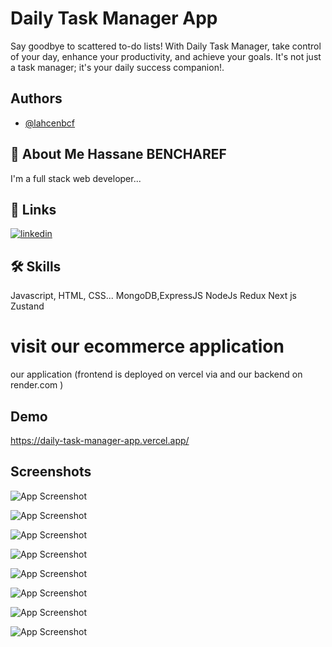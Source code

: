 
# Daily Task Manager App

Say goodbye to scattered to-do lists! With Daily Task Manager, take control of your day, enhance your productivity, and achieve your goals. It's not just a task manager; it's your daily success companion!.

## Authors

- [@lahcenbcf](https://www.github.com/lahcenbcf)


## 🚀 About Me Hassane BENCHAREF
I'm a full stack web developer...


## 🔗 Links
[![linkedin](https://www.linkedin.com/in/hassane-bencharef-2b2667248/?lipi=urn%3Ali%3Apage%3Ad_flagship3_feed%3B98SqTONmQne4K7jT%2BPclpg%3D%3D)](https://www.linkedin.com/)



## 🛠 Skills
Javascript, HTML, CSS...
MongoDB,ExpressJS
NodeJs
Redux
Next js
Zustand


# visit our ecommerce application

our application (frontend is deployed on vercel via and our backend on render.com )


## Demo

https://daily-task-manager-app.vercel.app/


## Screenshots

![App Screenshot](https://private-user-images.githubusercontent.com/107793995/305769797-4f49c650-a205-45e7-adfb-e69f1e25008c.png?jwt=eyJhbGciOiJIUzI1NiIsInR5cCI6IkpXVCJ9.eyJpc3MiOiJnaXRodWIuY29tIiwiYXVkIjoicmF3LmdpdGh1YnVzZXJjb250ZW50LmNvbSIsImtleSI6ImtleTUiLCJleHAiOjE3MDgzMDk2NjQsIm5iZiI6MTcwODMwOTM2NCwicGF0aCI6Ii8xMDc3OTM5OTUvMzA1NzY5Nzk3LTRmNDljNjUwLWEyMDUtNDVlNy1hZGZiLWU2OWYxZTI1MDA4Yy5wbmc_WC1BbXotQWxnb3JpdGhtPUFXUzQtSE1BQy1TSEEyNTYmWC1BbXotQ3JlZGVudGlhbD1BS0lBVkNPRFlMU0E1M1BRSzRaQSUyRjIwMjQwMjE5JTJGdXMtZWFzdC0xJTJGczMlMkZhd3M0X3JlcXVlc3QmWC1BbXotRGF0ZT0yMDI0MDIxOVQwMjIyNDRaJlgtQW16LUV4cGlyZXM9MzAwJlgtQW16LVNpZ25hdHVyZT1iZDgzYWEwZDBiMDY0ZGFjNDQ4MzM4ZDcwY2VkMzk1MGIyOGE1NmVhMjcwOWE1M2IzYmNiZjZhN2M5MTg3NzM1JlgtQW16LVNpZ25lZEhlYWRlcnM9aG9zdCZhY3Rvcl9pZD0wJmtleV9pZD0wJnJlcG9faWQ9MCJ9.XDmtVUrzdjinwtVY3L-rXdtUqzFk95Xdo1G2I8eU6MY
)

![App Screenshot](https://private-user-images.githubusercontent.com/107793995/305769800-a957fa3f-360f-4d3f-af44-4a1e795233f7.png?jwt=eyJhbGciOiJIUzI1NiIsInR5cCI6IkpXVCJ9.eyJpc3MiOiJnaXRodWIuY29tIiwiYXVkIjoicmF3LmdpdGh1YnVzZXJjb250ZW50LmNvbSIsImtleSI6ImtleTUiLCJleHAiOjE3MDgzMDk4NDMsIm5iZiI6MTcwODMwOTU0MywicGF0aCI6Ii8xMDc3OTM5OTUvMzA1NzY5ODAwLWE5NTdmYTNmLTM2MGYtNGQzZi1hZjQ0LTRhMWU3OTUyMzNmNy5wbmc_WC1BbXotQWxnb3JpdGhtPUFXUzQtSE1BQy1TSEEyNTYmWC1BbXotQ3JlZGVudGlhbD1BS0lBVkNPRFlMU0E1M1BRSzRaQSUyRjIwMjQwMjE5JTJGdXMtZWFzdC0xJTJGczMlMkZhd3M0X3JlcXVlc3QmWC1BbXotRGF0ZT0yMDI0MDIxOVQwMjI1NDNaJlgtQW16LUV4cGlyZXM9MzAwJlgtQW16LVNpZ25hdHVyZT1kNjFkMWVkMjVkNjcyODdhYzc5ZmI3YzI2ODU5MGRkOTg1NGFhZTYyNDUxNTIzN2FjZGU4YzI3YmM1ODkyNTM0JlgtQW16LVNpZ25lZEhlYWRlcnM9aG9zdCZhY3Rvcl9pZD0wJmtleV9pZD0wJnJlcG9faWQ9MCJ9.FPes2_PfFDT3iq4cwZNK9zWcbSphDOOATUpZ8N1PFDc
)

![App Screenshot](https://private-user-images.githubusercontent.com/107793995/305769809-5a76d241-7762-4f1d-b0ae-2f4ff3ec54f1.png?jwt=eyJhbGciOiJIUzI1NiIsInR5cCI6IkpXVCJ9.eyJpc3MiOiJnaXRodWIuY29tIiwiYXVkIjoicmF3LmdpdGh1YnVzZXJjb250ZW50LmNvbSIsImtleSI6ImtleTUiLCJleHAiOjE3MDgzMDk4NDMsIm5iZiI6MTcwODMwOTU0MywicGF0aCI6Ii8xMDc3OTM5OTUvMzA1NzY5ODA5LTVhNzZkMjQxLTc3NjItNGYxZC1iMGFlLTJmNGZmM2VjNTRmMS5wbmc_WC1BbXotQWxnb3JpdGhtPUFXUzQtSE1BQy1TSEEyNTYmWC1BbXotQ3JlZGVudGlhbD1BS0lBVkNPRFlMU0E1M1BRSzRaQSUyRjIwMjQwMjE5JTJGdXMtZWFzdC0xJTJGczMlMkZhd3M0X3JlcXVlc3QmWC1BbXotRGF0ZT0yMDI0MDIxOVQwMjI1NDNaJlgtQW16LUV4cGlyZXM9MzAwJlgtQW16LVNpZ25hdHVyZT1hM2U3MWI0MTIzOWIxNmZiMGVhMWQyYWY1MDZmZjM1OTQ3YmIyZDlkYzQxYjE3MTAzMDgyNDcyMjZiMGQ5N2Y0JlgtQW16LVNpZ25lZEhlYWRlcnM9aG9zdCZhY3Rvcl9pZD0wJmtleV9pZD0wJnJlcG9faWQ9MCJ9.pjPSOY9RR-LVF1qiKM5VQe_ZbWDGBvSdy4QzlTF_MRs
)

![App Screenshot](https://private-user-images.githubusercontent.com/107793995/305769826-a9307d11-3421-4ce2-99c4-75cbba1efa4a.png?jwt=eyJhbGciOiJIUzI1NiIsInR5cCI6IkpXVCJ9.eyJpc3MiOiJnaXRodWIuY29tIiwiYXVkIjoicmF3LmdpdGh1YnVzZXJjb250ZW50LmNvbSIsImtleSI6ImtleTUiLCJleHAiOjE3MDgzMDk4NDMsIm5iZiI6MTcwODMwOTU0MywicGF0aCI6Ii8xMDc3OTM5OTUvMzA1NzY5ODI2LWE5MzA3ZDExLTM0MjEtNGNlMi05OWM0LTc1Y2JiYTFlZmE0YS5wbmc_WC1BbXotQWxnb3JpdGhtPUFXUzQtSE1BQy1TSEEyNTYmWC1BbXotQ3JlZGVudGlhbD1BS0lBVkNPRFlMU0E1M1BRSzRaQSUyRjIwMjQwMjE5JTJGdXMtZWFzdC0xJTJGczMlMkZhd3M0X3JlcXVlc3QmWC1BbXotRGF0ZT0yMDI0MDIxOVQwMjI1NDNaJlgtQW16LUV4cGlyZXM9MzAwJlgtQW16LVNpZ25hdHVyZT03NDk5ZjQ3YWUxYjk4Y2JmNTc1ZTlkZjFkZGU5OTc3MzAwM2QxNmQwNjBjY2U3Y2U4ZTc5MDA4MzJlNDkzOTU3JlgtQW16LVNpZ25lZEhlYWRlcnM9aG9zdCZhY3Rvcl9pZD0wJmtleV9pZD0wJnJlcG9faWQ9MCJ9.cyFgHnzQTaEamdC1Ez8TSmldyzXzRj29sdywp5W3fX0
)


![App Screenshot](https://private-user-images.githubusercontent.com/107793995/305769828-c29ec4a0-b93f-46c2-8ac4-817902edd894.png?jwt=eyJhbGciOiJIUzI1NiIsInR5cCI6IkpXVCJ9.eyJpc3MiOiJnaXRodWIuY29tIiwiYXVkIjoicmF3LmdpdGh1YnVzZXJjb250ZW50LmNvbSIsImtleSI6ImtleTUiLCJleHAiOjE3MDgzMDk4NDMsIm5iZiI6MTcwODMwOTU0MywicGF0aCI6Ii8xMDc3OTM5OTUvMzA1NzY5ODI4LWMyOWVjNGEwLWI5M2YtNDZjMi04YWM0LTgxNzkwMmVkZDg5NC5wbmc_WC1BbXotQWxnb3JpdGhtPUFXUzQtSE1BQy1TSEEyNTYmWC1BbXotQ3JlZGVudGlhbD1BS0lBVkNPRFlMU0E1M1BRSzRaQSUyRjIwMjQwMjE5JTJGdXMtZWFzdC0xJTJGczMlMkZhd3M0X3JlcXVlc3QmWC1BbXotRGF0ZT0yMDI0MDIxOVQwMjI1NDNaJlgtQW16LUV4cGlyZXM9MzAwJlgtQW16LVNpZ25hdHVyZT1iZmNlMzA1OTIyNzQ5YzBmNDQzZjUxODQxYTcwMzQyOGJlNTgwN2I3ODczZmJjMWZiMmY2ODMxNTBlNzM2ZGJhJlgtQW16LVNpZ25lZEhlYWRlcnM9aG9zdCZhY3Rvcl9pZD0wJmtleV9pZD0wJnJlcG9faWQ9MCJ9.P1OfRQm8ZkukRCnA9O1_pZQbZjPw6mJrQY0EjS116GM
)

![App Screenshot](https://private-user-images.githubusercontent.com/107793995/305769853-56a0e9f2-9f2d-4f8e-b0cd-97325257a167.png?jwt=eyJhbGciOiJIUzI1NiIsInR5cCI6IkpXVCJ9.eyJpc3MiOiJnaXRodWIuY29tIiwiYXVkIjoicmF3LmdpdGh1YnVzZXJjb250ZW50LmNvbSIsImtleSI6ImtleTUiLCJleHAiOjE3MDgzMDk5NjgsIm5iZiI6MTcwODMwOTY2OCwicGF0aCI6Ii8xMDc3OTM5OTUvMzA1NzY5ODUzLTU2YTBlOWYyLTlmMmQtNGY4ZS1iMGNkLTk3MzI1MjU3YTE2Ny5wbmc_WC1BbXotQWxnb3JpdGhtPUFXUzQtSE1BQy1TSEEyNTYmWC1BbXotQ3JlZGVudGlhbD1BS0lBVkNPRFlMU0E1M1BRSzRaQSUyRjIwMjQwMjE5JTJGdXMtZWFzdC0xJTJGczMlMkZhd3M0X3JlcXVlc3QmWC1BbXotRGF0ZT0yMDI0MDIxOVQwMjI3NDhaJlgtQW16LUV4cGlyZXM9MzAwJlgtQW16LVNpZ25hdHVyZT0yYjhiOTcxMzEzNDJhMjNjMzE0YjA2N2NiYTRjZjQ3YWQ1ZDZjZDM5MzFlODBhZjY2NzQyODlkM2JiY2JhYzZlJlgtQW16LVNpZ25lZEhlYWRlcnM9aG9zdCZhY3Rvcl9pZD0wJmtleV9pZD0wJnJlcG9faWQ9MCJ9.nvFq0GqOG-YrrMJgkibfYN_8Uyo2W7EG77lQNzM4gR0
)

![App Screenshot](https://private-user-images.githubusercontent.com/107793995/305769865-491e60b9-53fe-410c-8eea-c2d454a5be16.png?jwt=eyJhbGciOiJIUzI1NiIsInR5cCI6IkpXVCJ9.eyJpc3MiOiJnaXRodWIuY29tIiwiYXVkIjoicmF3LmdpdGh1YnVzZXJjb250ZW50LmNvbSIsImtleSI6ImtleTUiLCJleHAiOjE3MDgzMDk5NjgsIm5iZiI6MTcwODMwOTY2OCwicGF0aCI6Ii8xMDc3OTM5OTUvMzA1NzY5ODY1LTQ5MWU2MGI5LTUzZmUtNDEwYy04ZWVhLWMyZDQ1NGE1YmUxNi5wbmc_WC1BbXotQWxnb3JpdGhtPUFXUzQtSE1BQy1TSEEyNTYmWC1BbXotQ3JlZGVudGlhbD1BS0lBVkNPRFlMU0E1M1BRSzRaQSUyRjIwMjQwMjE5JTJGdXMtZWFzdC0xJTJGczMlMkZhd3M0X3JlcXVlc3QmWC1BbXotRGF0ZT0yMDI0MDIxOVQwMjI3NDhaJlgtQW16LUV4cGlyZXM9MzAwJlgtQW16LVNpZ25hdHVyZT04M2I0OWFmMWMzOTE5NDIyZTgzYmNiYTc5ZDRiZTc0M2MyZDE4MzJjNjliNzRjOGMxMGY4YjZiNDUxZDgxYWExJlgtQW16LVNpZ25lZEhlYWRlcnM9aG9zdCZhY3Rvcl9pZD0wJmtleV9pZD0wJnJlcG9faWQ9MCJ9.HdH3P_AR4B6GBG1Gopoh45mUK-XRyZdpNcBGKuVCLxo
)

![App Screenshot](https://private-user-images.githubusercontent.com/107793995/305769844-3f13c38d-0e00-45e5-9e8e-bdebe3dfe4a5.png?jwt=eyJhbGciOiJIUzI1NiIsInR5cCI6IkpXVCJ9.eyJpc3MiOiJnaXRodWIuY29tIiwiYXVkIjoicmF3LmdpdGh1YnVzZXJjb250ZW50LmNvbSIsImtleSI6ImtleTUiLCJleHAiOjE3MDgzMDk5NjgsIm5iZiI6MTcwODMwOTY2OCwicGF0aCI6Ii8xMDc3OTM5OTUvMzA1NzY5ODQ0LTNmMTNjMzhkLTBlMDAtNDVlNS05ZThlLWJkZWJlM2RmZTRhNS5wbmc_WC1BbXotQWxnb3JpdGhtPUFXUzQtSE1BQy1TSEEyNTYmWC1BbXotQ3JlZGVudGlhbD1BS0lBVkNPRFlMU0E1M1BRSzRaQSUyRjIwMjQwMjE5JTJGdXMtZWFzdC0xJTJGczMlMkZhd3M0X3JlcXVlc3QmWC1BbXotRGF0ZT0yMDI0MDIxOVQwMjI3NDhaJlgtQW16LUV4cGlyZXM9MzAwJlgtQW16LVNpZ25hdHVyZT01ODM2MGI0NzBmMWFmYWM4OTY5ZWFiM2YxZThlNjJhN2Y0MjE0MTJmYjU0OWMzMWYxZDRhNzVlYzNmNDVmM2Q0JlgtQW16LVNpZ25lZEhlYWRlcnM9aG9zdCZhY3Rvcl9pZD0wJmtleV9pZD0wJnJlcG9faWQ9MCJ9.lp8axJ2jncoxoVUSmjCX7QjTLpAuWyvla_Zrw5LgG9k
)
